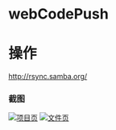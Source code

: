 # webCodePush

# 操作
http://rsync.samba.org/




### 截图
[![项目页](/screenshot/screenshots_1.png)](/screenshot/screenshots_1.png)
[![文件页](/screenshot/screenshots_2.png)](/screenshot/screenshots_2.png)
